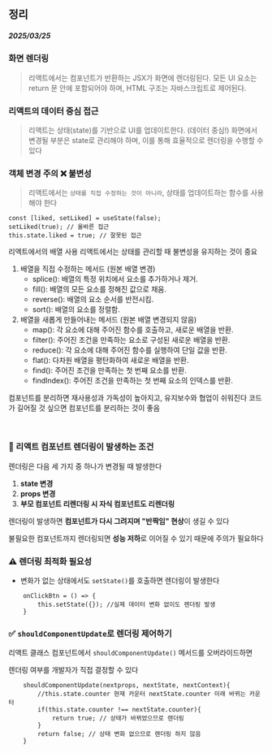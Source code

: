 ## 정리
##### 2025/03/25

### 화면 렌더링
> 리액트에서는 컴포넌트가 반환하는 JSX가 화면에 렌더링된다.
모든 UI 요소는 return 문 안에 포함되어야 하며, HTML 구조는 자바스크립트로 제어된다.

### 리액트의 데이터 중심 접근
> 리액트는 상태(state)를 기반으로 UI를 업데이트한다. (데이터 중심!)
화면에서 변경될 부분은 state로 관리해야 하며, 이를 통해 효율적으로 렌더링을 수행할 수 있다

### 객체 변경 주의 ❌ 불변성 
> 리액트에서는 `상태를 직접 수정하는 것이 아니라`, 상태를 업데이트하는 함수를 사용해야 한다

```
const [liked, setLiked] = useState(false);
setLiked(true); // 올바른 접근
this.state.liked = true; // 잘못된 접근
```



리액트에서의 배열 사용
리액트에서는 상태를 관리할 때 불변성을 유지하는 것이 중요


1. 배열을 직접 수정하는 메서드 (원본 배열 변경)
    - splice(): 배열의 특정 위치에서 요소를 추가하거나 제거. 
    - fill(): 배열의 모든 요소를 정해진 값으로 채움.
    - reverse(): 배열의 요소 순서를 반전시킴. 
    - sort(): 배열의 요소를 정렬함. 
2. 배열을 새롭게 만들어내는 메서드 (원본 배열 변경되지 않음)
    -  map(): 각 요소에 대해 주어진 함수를 호출하고, 새로운 배열을 반환.
    -  filter(): 주어진 조건을 만족하는 요소로 구성된 새로운 배열을 반환.
    - reduce(): 각 요소에 대해 주어진 함수를 실행하여 단일 값을 반환.
    - flat(): 다차원 배열을 평탄화하여 새로운 배열을 반환.
    - find(): 주어진 조건을 만족하는 첫 번째 요소를 반환.
    - findIndex(): 주어진 조건을 만족하는 첫 번째 요소의 인덱스를 반환.


컴포넌트를 분리하면 재사용성과 가독성이 높아지고, 유지보수와 협업이 쉬워진다
코드가 길어질 것 싶으면 컴포넌트를 분리하는 것이 좋음


<br/>

### 🔄 리액트 컴포넌트 렌더링이 발생하는 조건

렌더링은 다음 세 가지 중 하나가 변경될 때 발생한다

1. **state 변경**
2. **props 변경**
3. **부모 컴포넌트 리렌더링 시 자식 컴포넌트도 리렌더링**

렌더링이 발생하면 **컴포넌트가 다시 그려지며 "반짝임" 현상**이 생길 수 있다

불필요한 컴포넌트까지 렌더링되면 **성능 저하**로 이어질 수 있기 때문에 주의가 필요하다

### ⚠️ 렌더링 최적화 필요성

- 변화가 없는 상태에서도 `setState()`를 호출하면 렌더링이 발생한다

```
    onClickBtn = () => {
        this.setState({}); //실제 데이터 변화 없이도 렌더링 발생
    }
```

### ✅ `shouldComponentUpdate`로 렌더링 제어하기

리액트 클래스 컴포넌트에서 `shouldComponentUpdate()` 메서드를 오버라이드하면

렌더링 여부를 개발자가 직접 결정할 수 있다

```
    shouldComponentUpdate(nextprops, nextState, nextContext){
        //this.state.counter 현재 카운터 nextState.counter 미래 바뀌는 카운터
        if(this.state.counter !== nextState.counter){
            return true; // 상태가 바뀌었으므로 렌더링
        }
        return false; // 상태 변화 없으므로 렌더링 하지 않음
    }
```